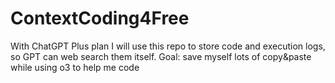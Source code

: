 # ContextCoding4Free
With ChatGPT Plus plan I will use this repo to store code and execution logs, so GPT can web search them itself. Goal: save myself lots of copy&amp;paste while using o3 to help me code
